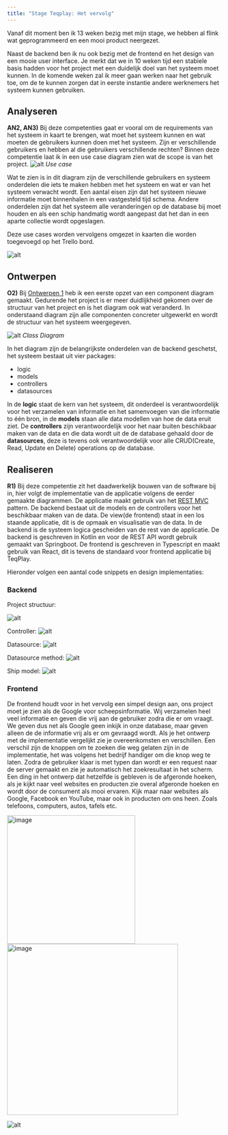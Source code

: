 ```yaml
---
title: "Stage Teqplay: Het vervolg"
---
```


Vanaf dit moment ben ik 13 weken bezig met mijn stage, we hebben al flink wat geprogrammeerd en een mooi product neergezet. 

<!--truncate-->

Naast de backend ben ik nu ook bezig met de frontend en het design van een mooie user interface. Je merkt dat we in 10 weken tijd een stabiele basis hadden voor het project met een duidelijk doel van het systeem moet kunnen. In de komende weken zal ik meer gaan werken naar het gebruik toe, om de te kunnen zorgen dat in eerste instantie andere werknemers het systeem kunnen gebruiken. 


## Analyseren
**AN2, AN3)** Bij deze competenties gaat er vooral om de requirements van het systeem in kaart te brengen, wat moet het systeem kunnen en wat moeten de gebruikers kunnen doen met het systeem. Zijn er verschillende gebruikers en hebben al die gebruikers verschillende rechten? Binnen deze competentie laat ik in een use case diagram zien wat de scope is van het project. 
![alt](/blog/assets/usecase-shiphappens.png) *Use case*

Wat te zien is in dit diagram zijn de verschillende gebruikers en systeem onderdelen die iets te maken hebben met het systeem en wat er van het systeem verwacht wordt. Een aantal eisen zijn dat het systeem nieuwe informatie moet binnenhalen in een vastgesteld tijd schema. Andere onderdelen zijn dat het systeem alle veranderingen op de database bij moet houden en als een schip handmatig wordt aangepast dat het dan in een aparte collectie wordt opgeslagen. 

Deze use cases worden vervolgens omgezet in kaarten die worden toegevoegd op het Trello bord. 

![alt](/blog/assets/trello-bord-bij-AN2-3.PNG)

## Ontwerpen
**O2)**
Bij [Ontwerpen 1](/blog/2018/10/30/Stage-TeqPlay-eerste-8-weken#ontwerpen) heb ik een eerste opzet van een component diagram gemaakt. Gedurende het project is er meer duidlijkheid gekomen over de structuur van het project en is het diagram ook wat veranderd. In onderstaand diagram zijn alle componenten concreter uitgewerkt en wordt de structuur van het systeem weergegeven.

![alt](/blog/assets/class-diagram-shiphappens.png) *Class Diagram*

In het diagram zijn de belangrijkste onderdelen van de backend geschetst, het systeem bestaat uit vier packages: 
- logic
- models
- controllers
- datasources

In de **logic** staat de kern van het systeem, dit onderdeel is verantwoordelijk voor het verzamelen van informatie en het samenvoegen van die informatie to één bron, in de **models** staan alle data modellen van hoe de data eruit ziet. De **controllers** zijn verantwoordelijk voor het naar buiten beschikbaar maken van de data en die data wordt uit de de database gehaald door de **datasources**, deze is tevens ook verantwoordelijk voor alle CRUD(Create, Read, Update en Delete) operations op de database. 


## Realiseren
**R1)**
Bij deze competentie zit het daadwerkelijk bouwen van de software bij in, hier volgt de implementatie van de applicatie volgens de eerder gemaakte diagrammen. De applicatie maakt gebruik van het [REST MVC](https://softwareengineering.stackexchange.com/questions/324730/mvc-and-restful-api-service) pattern. De backend bestaat uit de models en de controllers voor het beschikbaar maken van de data. De view(de frontend) staat in een los staande applicatie, dit is de opmaak en visualisatie van de data. In de backend is de systeem logica gescheiden van de rest van de applicatie. De backend is geschreven in Kotlin en voor de REST API wordt gebruik gemaakt van Springboot. 
De frontend is geschreven in Typescript en maakt gebruik van React, dit is tevens de standaard voor frontend applicatie bij TeqPlay. 

Hieronder volgen een aantal code snippets en design implementaties: 

### Backend

Project structuur:

 ![alt](/blog/assets/directory-structure.PNG)


Controller: ![alt](/blog/assets/controller-shiphappens.PNG) 

Datasource: ![alt](/blog/assets/datasource-shiphappens-standaard.PNG)

Datasource method: ![alt](/blog/assets/datasource-insertmany-method.PNG)

Ship model: ![alt](/blog/assets/model-shipinfo.PNG)


### Frontend

De frontend houdt voor in het vervolg een simpel design aan, ons project moet je zien als de Google voor scheepsinformatie. Wij verzamelen heel veel informatie en geven die vrij aan de gebruiker zodra die er om vraagt. We geven dus net als Google geen inkijk in onze database, maar geven alleen de de informatie vrij als er om gevraagd wordt. Als je het ontwerp met de implementatie vergelijkt zie je overeenkomsten en verschillen. Een verschil zijn de knoppen om te zoeken die weg gelaten zijn in de implementatie, het was volgens het bedrijf handiger om die knop weg te laten. Zodra de gebruiker klaar is met typen dan wordt er een request naar de server gemaakt en zie je automatisch het zoekresultaat in het scherm. Een ding in het ontwerp dat hetzelfde is gebleven is de afgeronde hoeken, als je kijkt naar veel websites en producten zie overal afgeronde hoeken en wordt door de consument als mooi ervaren. Kijk maar naar websites als Google, Facebook en YouTube, maar ook in producten om ons heen. Zoals telefoons, computers, autos, tafels etc. 

<img width="300px" src="/blog/assets/IMG_20181204_091110.jpg" alt="image"><img width="400px" src="/blog/assets/home-pageshiphappens.PNG" alt="image">

![alt](/blog/assets/dropdown-schets.png)










